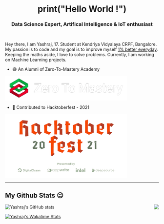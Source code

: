 <h1 align="center">print("Hello World !")</h1>
<h3 align="center">Data Science Expert, Artifical Intelligence & IoT enthusiast</h3>
<br />

Hey there, I am Yashraj, 17. Student at Kendriya Vidyalaya CRPF, Bangalore. My passion is to code and my goal is to improve myself [1% better everyday](https://github.com/yashraj2003e/yashraj2003e/blob/main/assets/1%25-better.png). Keeping the maths aside, I love to solve problems. Currently, I am working on Machine Learning projects.

- 😄 An Alumni of Zero-To-Mastery Academy
<img align="center" width=400 src="./assets/ZTM.png">

- 🥳 Contributed to Hacktoberfest - 2021
<img align="center" width=400 src="./assets/Hacktoberfest.png">
<!--<p align="right"><a href="https://github.com/yashraj2003e"><img width="80%" src="./assets/hacktoberfest.png" /></a></p>-->

---

<h2> My Github Stats 😉 </h2>


![Yashraj's GitHub stats](https://github-readme-stats.vercel.app/api?username=yashraj2003e&show_icons=true&theme=vue-dark&border_color=008080)
<a href = "https://github.com/yashraj2003e/github-readme-stats">
  <img align="right" src="https://github-readme-stats.vercel.app/api/top-langs/?username=yashraj2003e&theme=vue-dark&border_color=008080">
</a>

[![Yashraj's Wakatime Stats](https://github-readme-stats.vercel.app/api/wakatime?username=yashraj2003e&theme=vue-dark&layout=compact&border_color=008080)](https://github.com/yashraj2003e/github-readme-stats)
